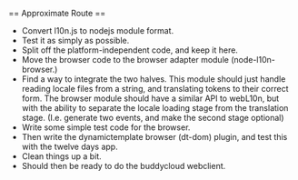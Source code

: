 == Approximate Route ==

* Convert l10n.js to nodejs module format.
* Test it as simply as possible.
* Split off the platform-independent code, and keep it here.
* Move the browser code to the browser adapter module (node-l10n-browser.)
* Find a way to integrate the two halves. This module should just handle reading locale files from a string, and translating tokens to their correct form. The browser module should have a similar API to webL10n, but with the ability to separate the locale loading stage from the translation stage. (I.e. generate two events, and make the second stage optional)
* Write some simple test code for the browser.
* Then write the dynamictemplate browser (dt-dom) plugin, and test this with the twelve days app.
* Clean things up a bit.
* Should then be ready to do the buddycloud webclient.
